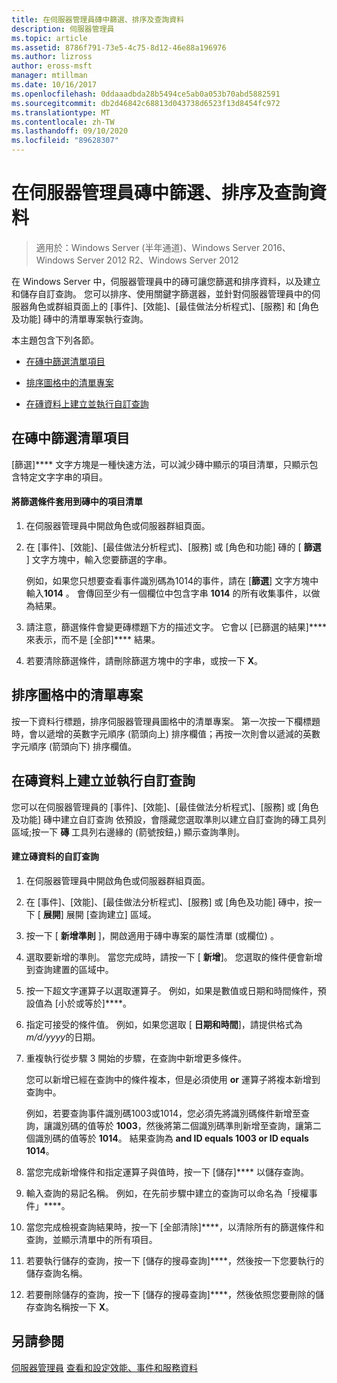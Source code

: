 ```yaml
---
title: 在伺服器管理員磚中篩選、排序及查詢資料
description: 伺服器管理員
ms.topic: article
ms.assetid: 8786f791-73e5-4c75-8d12-46e88a196976
ms.author: lizross
author: eross-msft
manager: mtillman
ms.date: 10/16/2017
ms.openlocfilehash: 0ddaaadbda28b5494ce5ab0a053b70abd5882591
ms.sourcegitcommit: db2d46842c68813d043738d6523f13d8454fc972
ms.translationtype: MT
ms.contentlocale: zh-TW
ms.lasthandoff: 09/10/2020
ms.locfileid: "89628307"
---
```

# <a name="filter-sort-and-query-data-in-server-manager-tiles"></a>在伺服器管理員磚中篩選、排序及查詢資料

>適用於：Windows Server (半年通道)、Windows Server 2016、Windows Server 2012 R2、Windows Server 2012

在 Windows Server 中，伺服器管理員中的磚可讓您篩選和排序資料，以及建立和儲存自訂查詢。 您可以排序、使用關鍵字篩選器，並針對伺服器管理員中的伺服器角色或群組頁面上的 [事件]、[效能]、[最佳做法分析程式]、[服務] 和 [角色及功能] 磚中的清單專案執行查詢。

本主題包含下列各節。

-   [在磚中篩選清單項目](#BKMK_tiles)

-   [排序圖格中的清單專案](#BKMK_sort)

-   [在磚資料上建立並執行自訂查詢](#BKMK_query)

## <a name="filter-list-entries-in-tiles"></a><a name=BKMK_tiles></a>在磚中篩選清單項目
[篩選]**** 文字方塊是一種快速方法，可以減少磚中顯示的項目清單，只顯示包含特定文字字串的項目。

#### <a name="to-apply-a-filter-to-the-list-of-entries-in-a-tile"></a>將篩選條件套用到磚中的項目清單

1.  在伺服器管理員中開啟角色或伺服器群組頁面。

2.  在 [事件]、[效能]、[最佳做法分析程式]、[服務] 或 [角色和功能] 磚的 [ **篩選** ] 文字方塊中，輸入您要篩選的字串。

    例如，如果您只想要查看事件識別碼為1014的事件，請在 [**篩選**] 文字方塊中輸入**1014** 。 會傳回至少有一個欄位中包含字串 **1014** 的所有收集事件，以做為結果。

3.  請注意，篩選條件會變更磚標題下方的描述文字。 它會以 [已篩選的結果]**** 來表示，而不是 [全部]**** 結果。

4.  若要清除篩選條件，請刪除篩選方塊中的字串，或按一下 **X**。

## <a name="sort-list-entries-in-tiles"></a><a name=BKMK_sort></a>排序圖格中的清單專案
按一下資料行標題，排序伺服器管理員圖格中的清單專案。 第一次按一下欄標題時，會以遞增的英數字元順序 (箭頭向上) 排序欄值；再按一次則會以遞減的英數字元順序 (箭頭向下) 排序欄值。

## <a name="create-and-run-custom-queries-on-tile-data"></a><a name=BKMK_query></a>在磚資料上建立並執行自訂查詢
您可以在伺服器管理員的 [事件]、[效能]、[最佳做法分析程式]、[服務] 或 [角色及功能] 磚中建立自訂查詢 依預設，會隱藏您選取準則以建立自訂查詢的磚工具列區域;按一下 **磚** 工具列右邊緣的 (箭號按鈕，) 顯示查詢準則。

#### <a name="to-create-a-custom-query-for-tile-data"></a>建立磚資料的自訂查詢

1.  在伺服器管理員中開啟角色或伺服器群組頁面。

2.  在 [事件]、[效能]、[最佳做法分析程式]、[服務] 或 [角色及功能] 磚中，按一下 [ **展開**] 展開 [查詢建立] 區域。

3.  按一下 [ **新增準則** ]，開啟適用于磚中專案的屬性清單 (或欄位) 。

4.  選取要新增的準則。 當您完成時，請按一下 [ **新增**]。 您選取的條件便會新增到查詢建置的區域中。

5.  按一下超文字運算子以選取運算子。 例如，如果是數值或日期和時間條件，預設值為 [小於或等於]****。

6.  指定可接受的條件值。 例如，如果您選取 [ **日期和時間**]，請提供格式為 *m/d/yyyy*的日期。

7.  重複執行從步驟 3 開始的步驟，在查詢中新增更多條件。

    您可以新增已經在查詢中的條件複本，但是必須使用 **or** 運算子將複本新增到查詢中。

    例如，若要查詢事件識別碼1003或1014，您必須先將識別碼條件新增至查詢，讓識別碼的值等於 **1003**，然後將第二個識別碼準則新增至查詢，讓第二個識別碼的值等於 **1014**。 結果查詢為 **and ID equals 1003 or ID equals 1014**。

8.  當您完成新增條件和指定運算子與值時，按一下 [儲存]**** 以儲存查詢。

9. 輸入查詢的易記名稱。 例如，在先前步驟中建立的查詢可以命名為「授權事件」****。

10. 當您完成檢視查詢結果時，按一下 [全部清除]****，以清除所有的篩選條件和查詢，並顯示清單中的所有項目。

11. 若要執行儲存的查詢，按一下 [儲存的搜尋查詢]****，然後按一下您要執行的儲存查詢名稱。

12. 若要刪除儲存的查詢，按一下 [儲存的搜尋查詢]****，然後依照您要刪除的儲存查詢名稱按一下 **X**。

## <a name="see-also"></a>另請參閱
[伺服器管理員](server-manager.md) 
[查看和設定效能、事件和服務資料](view-and-configure-performance-event-and-service-data.md)



